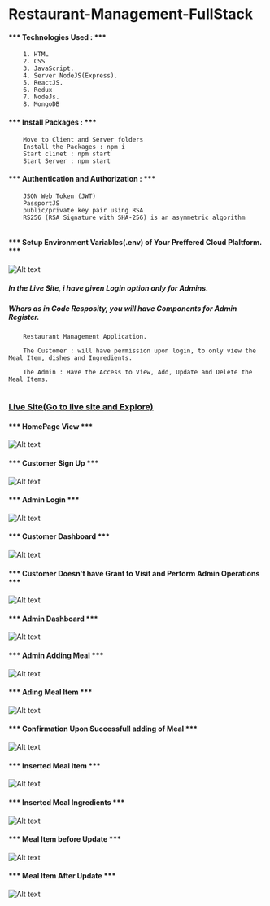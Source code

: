 # Restaurant-Management-FullStack

#### *** Technologies Used : *** 

```
    1. HTML
    2. CSS
    3. JavaScript.
    4. Server NodeJS(Express).
    5. ReactJS.
    6. Redux
    7. NodeJs.
	8. MongoDB
```

#### *** Install Packages : ***

``` 
    Move to Client and Server folders
    Install the Packages : npm i
    Start clinet : npm start
    Start Server : npm start
```

#### *** Authentication and Authorization : ***
```
	JSON Web Token (JWT)
	PassportJS
	public/private key pair using RSA 
	RS256 (RSA Signature with SHA-256) is an asymmetric algorithm
	
```

#### *** Setup Environment Variables(.env) of Your Preffered Cloud Plaltform. ***
![Alt text](documentation/snippets/Capture.PNG)

##### In the Live Site, i have given Login option only for Admins.
##### Whers as in Code Resposity, you will have Components for Admin Register.

```
	Restaurant Management Application.
	
	The Customer : will have permission upon login, to only view the Meal Item, dishes and Ingredients.
	
	The Admin : Have the Access to View, Add, Update and Delete the Meal Items.
	
```

### [Live Site(Go to live site and Explore)](https://main.dmxieihm2ndig.amplifyapp.com/)

#### *** HomePage View ***
![Alt text](documentation/snippets/mainPage.PNG)

#### *** Customer Sign Up ***
![Alt text](documentation/snippets/customerSignUp.PNG)

#### *** Admin Login ***
![Alt text](documentation/snippets/adminLogin.PNG)

#### *** Customer Dashboard ***
![Alt text](documentation/snippets/customerDashboard.PNG)

#### *** Customer Doesn't have Grant to Visit and Perform Admin Operations ***
![Alt text](documentation/snippets/customerUnauthorized.PNG)

#### *** Admin Dashboard ***
![Alt text](documentation/snippets/adminDashboard.PNG)

#### *** Admin Adding Meal ***
![Alt text](documentation/snippets/mealAdded.PNG)

#### *** Ading Meal Item ***
![Alt text](documentation/snippets/mealAdded2.PNG)

#### *** Confirmation Upon Successfull adding of Meal ***
![Alt text](documentation/snippets/successMessage.PNG)

#### *** Inserted Meal Item ***
![Alt text](documentation/snippets/inserTedMealItem.PNG)

#### *** Inserted Meal Ingredients ***
![Alt text](documentation/snippets/insertedMealItemIngredients.PNG)

#### *** Meal Item before Update ***
![Alt text](documentation/snippets/beforeUpdate.PNG)

#### *** Meal Item After Update ***
![Alt text](documentation/snippets/afterUpdate.PNG)